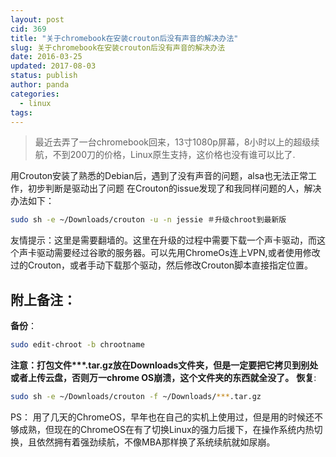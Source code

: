 ```yaml
---
layout: post
cid: 369
title: "关于chromebook在安装crouton后没有声音的解决办法"
slug: 关于chromebook在安装crouton后没有声音的解决办法
date: 2016-03-25
updated: 2017-08-03
status: publish
author: panda
categories: 
  - linux
tags: 
---
```



<blockquote>
  最近去弄了一台chromebook回来，13寸1080p屏幕，8小时以上的超级续航，不到200刀的价格，Linux原生支持，这价格也没有谁可以比了.
</blockquote>


<!--more-->


用Crouton安装了熟悉的Debian后，遇到了没有声音的问题，alsa也无法正常工作，初步判断是驱动出了问题
在Crouton的issue发现了和我同样问题的人，解决办法如下：
```bash
sudo sh -e ~/Downloads/crouton -u -n jessie ＃升级chroot到最新版
```
友情提示：这里是需要翻墙的。这里在升级的过程中需要下载一个声卡驱动，而这个声卡驱动需要经过谷歌的服务器。可以先用ChromeOs连上VPN,或者使用修改过的Crouton，或者手动下载那个驱动，然后修改Crouton脚本直接指定位置。

<h2>附上备注：</h2>

<strong>备份</strong>：
```bash
sudo edit-chroot -b chrootname
```
<strong>注意：打包文件***.tar.gz放在Downloads文件夹，但是一定要把它拷贝到别处或者上传云盘，否则万一chrome OS崩溃，这个文件夹的东西就全没了。</strong>
<strong>恢复</strong>:
```bash
sudo sh -e ~/Downloads/crouton -f ~/Downloads/***.tar.gz
```
PS：
用了几天的ChromeOS，早年也在自己的实机上使用过，但是用的时候还不够成熟，但现在的ChromeOS在有了切换Linux的强力后援下，在操作系统内热切换，且依然拥有着强劲续航，不像MBA那样换了系统续航就如尿崩。
